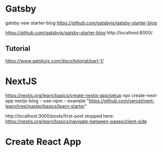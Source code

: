 
# Gatsby
gatsby new starter-blog https://github.com/gatsbyjs/gatsby-starter-blog

https://github.com/gatsbyjs/gatsby-starter-blog
http://localhost:8000/

## Tutorial
https://www.gatsbyjs.com/docs/tutorial/part-1/

# NextJS
https://nextjs.org/learn/basics/create-nextjs-app/setup
npx create-next-app nextjs-blog --use-npm --example "https://github.com/vercel/next-learn/tree/master/basics/learn-starter"

http://localhost:3000/posts/first-post
stopped here:
https://nextjs.org/learn/basics/navigate-between-pages/client-side

# Create React App










